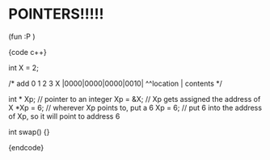 # POINTERS!!!!!
(fun :P )

{code c++}


int X = 2;

/*
add   0    1    2    3
X |0000|0000|0000|0010|
                     ^^location
                     | contents
*/

int * Xp;	// pointer to an integer
Xp = &X;	// Xp gets assigned the address of X
*Xp = 6;	// wherever Xp points to, put a 6
Xp = 6;		// put 6 into the address of Xp, so it will point to address 6

int swap() {}

{endcode}
